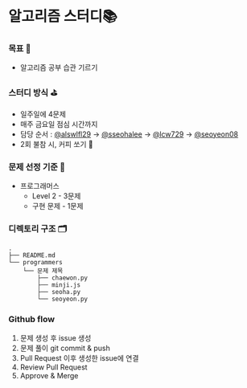 # 알고리즘 스터디📚
### 목표 🎯
- 알고리즘 공부 습관 기르기 
### 스터디 방식 ⛳️
- 일주일에 4문제
- 매주 금요일 점심 시간까지
- 담당 순서 : [@alswlfl29](https://github.com/alswlfl29) → [@sseohalee](https://github.com/sseohalee) → [@lcw729](https://github.com/lcw729) → [@seoyeon08](https://github.com/seoyeon08)
- 2회 불참 시, 커피 쏘기 🎉 
### 문제 선정 기준 🧐
- 프로그래머스 
  - Level 2 - 3문제
  - 구현 문제 - 1문제
### 디렉토리 구조 🗂
```
.
├── README.md
└── programmers
    └── 문제 제목
        ├── chaewon.py
        ├── minji.js
        ├── seoha.py
        └── seoyeon.py
```
### Github flow 
1. 문제 생성 후 issue 생성
2. 문제 풀이 git commit & push
3. Pull Request 이후 생성한 issue에 연결
4. Review Pull Request
5. Approve & Merge
